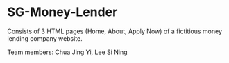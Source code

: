 # SG-Money-Lender
Consists of 3 HTML pages (Home, About, Apply Now) of a fictitious money lending company website.

Team members: Chua Jing Yi, Lee Si Ning
